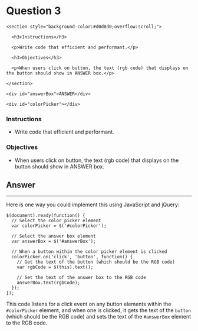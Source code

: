 # Question 3
```html,
<section style="background-color:#d0d0d0;overflow:scroll;">

  <h3>Instructions</h3>

  <p>Write code that efficient and performant.</p>  

  <h3>Objectives</h3>

  <p>When users click on button, the text (rgb code) that displays on the button should show in ANSWER box.</p>

</section>

<div id="answerBox">ANSWER</div>

<div id="colorPicker"></div>
```

### Instructions

- Write code that efficient and performant.

### Objectives

- When users click on button, the text (rgb code) that displays on the button should show in ANSWER box.

## Answer 
---
Here is one way you could implement this using JavaScript and jQuery:
```js,
$(document).ready(function() {
  // Select the color picker element
  var colorPicker = $('#colorPicker');

  // Select the answer box element
  var answerBox = $('#answerBox');

  // When a button within the color picker element is clicked
  colorPicker.on('click', 'button', function() {
    // Get the text of the button (which should be the RGB code)
    var rgbCode = $(this).text();

    // Set the text of the answer box to the RGB code
    answerBox.text(rgbCode);
  });
});
```
This code listens for a click event on any button elements within the ``#colorPicker`` element, and when one is clicked, it gets the text of the ``button`` (which should be the RGB code) and sets the text of the ``#answerBox`` element to the RGB code.
